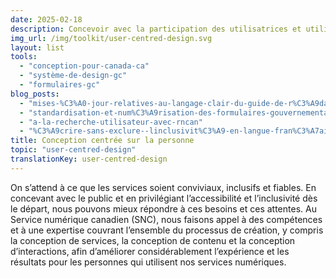 ```yaml
---
date: 2025-02-18
description: Concevoir avec la participation des utilisatrices et utilisateurs dès le départ pour mieux répondre à leurs besoins et à leurs attentes.
img_url: /img/toolkit/user-centred-design.svg
layout: list
tools:
  - "conception-pour-canada-ca"
  - "système-de-design-gc"
  - "formulaires-gc"
blog_posts:
  - "mises-%C3%A0-jour-relatives-au-langage-clair-du-guide-de-r%C3%A9daction-de-canada.ca"
  - "standardisation-et-num%C3%A9risation-des-formulaires-gouvernementaux-au-canada--un-coup-de-projecteur-du-digital-service-network-dsn"
  - "a-la-recherche-utilisateur-avec-rncan"
  - "%C3%A9crire-sans-exclure--linclusivit%C3%A9-en-langue-fran%C3%A7aise"
title: Conception centrée sur la personne
topic: "user-centred-design"
translationKey: user-centred-design
---
```

On s’attend à ce que les services soient conviviaux, inclusifs et fiables. En concevant avec le public et en privilégiant l’accessibilité et l’inclusivité dès le départ, nous pouvons mieux répondre à ces besoins et ces attentes. Au Service numérique canadien (SNC), nous faisons appel à des compétences et à une expertise couvrant l’ensemble du processus de création, y compris la conception de services, la conception de contenu et la conception d’interactions, afin d’améliorer considérablement l’expérience et les résultats pour les personnes qui utilisent nos services numériques.